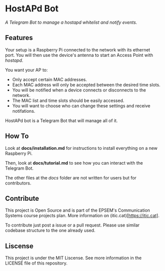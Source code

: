 # HostAPd Bot

*A Telegram Bot to manage a hostapd whitelist and notify events.*

## Features

Your setup is a Raspberry Pi connected to the network with its ethernet port.
You will then use the device's antenna to start an Access Point with *hostapd*.

You want your AP to:
- Only accept certain MAC addresses.
- Each MAC address will only be accepted between the desired time slots.
- You will be notified when a device connects or disconnects to the network.
- The MAC list and time slots should be easily accessed.
- You will want to choose who can change these settings and receive notifations.

HostAPd bot is a Telegram Bot that will manage all of it.

## How To

Look at **docs/installation.md** for instructions to install everything on a
new Raspberry Pi.

Then, look at **docs/tutorial.md** to see how you can interact with the
Telegram Bot.

The other files at the *docs* folder are not written for users but for
contributors.

## Contribute

This project is Open Source and is part of the EPSEM's Communication Systems
course projects plan. More information on (itic.cat)[https://itic.cat].

To contribute just post a issue or a pull request. Please use similar codebase
structure to the one already used.

## Liscense

This project is under the MIT Liscense. See more information in the LICENSE
file of this repository.
